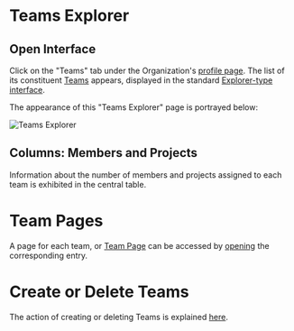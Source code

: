 # Teams Explorer 

## Open Interface

Click on the "Teams" tab <i class="zmdi zmdi-accounts zmdi-hc-border"></i> under the Organization's [profile page](/accounts/ui/profile-page.md). The list of its constituent [Teams](../organizations/teams.md) appears, displayed in the standard [Explorer-type interface](/entities-general/ui/explorer.md).
 
The appearance of this "Teams Explorer" page is portrayed below:

![Teams Explorer](/images/teams-explorer.png "Teams Explorer")

## Columns: Members and Projects

Information about the number of members and projects assigned to each team is exhibited in the central table. 

# Team Pages

A page for each team, or [Team Page](team-page.md) can be accessed by [opening](/entities-general/actions/open-edit.md) the corresponding entry.

# Create or Delete Teams

The action of creating or deleting Teams is explained [here](../actions/organization/create-delete-team.md).
